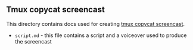 ## Tmux copycat screencast

This directory contains docs used for creating
[tmux copycat screencast](https://vimeo.com/101867689).

- `script.md` - this file contains a script and a voiceover used to produce the
  screencast
